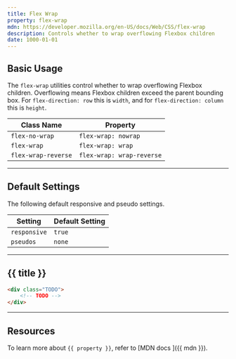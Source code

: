 ```yaml
---
title: Flex Wrap
property: flex-wrap
mdn: https://developer.mozilla.org/en-US/docs/Web/CSS/flex-wrap
description: Controls whether to wrap overflowing Flexbox children
date: 1000-01-01
---
```


## Basic Usage

The `flex-wrap` utilities control whether to wrap overflowing Flexbox children. Overflowing means Flexbox children exceed the parent bounding box. For `flex-direction: row` this is `width`, and for `flex-direction: column` this is `height`.

| Class Name          | Property                  |
| ------------------- | ------------------------- |
| `flex-no-wrap`      | `flex-wrap: nowrap`       |
| `flex-wrap`         | `flex-wrap: wrap`         |
| `flex-wrap-reverse` | `flex-wrap: wrap-reverse` |

---

## Default Settings

The following default responsive and pseudo settings.

| Setting      | Default Setting |
| ------------ | --------------- |
| `responsive` | `true`          |
| `pseudos`    | `none`          |

---

## {{ title }}

<div class="bg-silver-200 p-20 h-256 radius-md flex flex-wrap align-content-center">
  <!-- ... -->
</div>

```html
<div class="TODO">
	<!-- TODO -->
</div>
```

---

## Resources

To learn more about `{{ property }}`, refer to [MDN docs <i class="far fa-external-link ml-6"></i>]({{ mdn }}).
